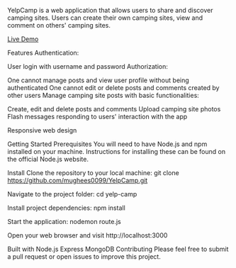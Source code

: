 YelpCamp is a web application that allows users to share and discover camping sites. Users can create their own camping sites, view and comment on others' camping sites.

[Live Demo](https://agile-thicket-79535-05a138653f94.herokuapp.com/)

Features
Authentication:

User login with username and password
Authorization:

One cannot manage posts and view user profile without being authenticated
One cannot edit or delete posts and comments created by other users
Manage camping site posts with basic functionalities:

Create, edit and delete posts and comments
Upload camping site photos
Flash messages responding to users' interaction with the app

Responsive web design

Getting Started
Prerequisites
You will need to have Node.js and npm installed on your machine. Instructions for installing these can be found on the official Node.js website.

Install
Clone the repository to your local machine:
git clone https://github.com/mughees0099/YelpCamp.git

Navigate to the project folder:
cd yelp-camp

Install project dependencies:
npm install

Start the application:
nodemon route.js

Open your web browser and visit http://localhost:3000

Built with
Node.js
Express
MongoDB
Contributing
Please feel free to submit a pull request or open issues to improve this project.
